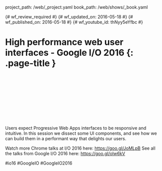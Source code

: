 project_path: /web/_project.yaml
book_path: /web/shows/_book.yaml

{# wf_review_required #}
{# wf_updated_on: 2016-05-18 #}
{# wf_published_on: 2016-05-18 #}
{# wf_youtube_id: thNyy5eYfbc #}

# High performance web user interfaces  - Google I/O 2016 {: .page-title }


<div class="video-wrapper">
  <iframe class="devsite-embedded-youtube-video" data-video-id="thNyy5eYfbc"
          data-autohide="1" data-showinfo="0" frameborder="0" allowfullscreen>
  </iframe>
</div>


Users expect Progressive Web Apps interfaces to be responsive and intuitive. In this session we dissect some UI components, and see how we can build them in a performant way that delights our users. 

Watch more Chrome talks at I/O 2016 here: https://goo.gl/JoMLpB 
See all the talks from Google I/O 2016 here: https://goo.gl/olw6kV

#io16 #GoogleIO #GoogleIO2016
